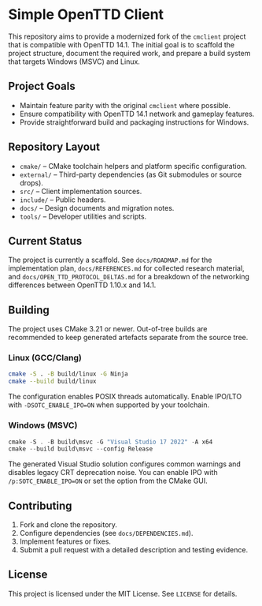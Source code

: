# Simple OpenTTD Client

This repository aims to provide a modernized fork of the `cmclient` project that is compatible with OpenTTD 14.1. The initial goal is to scaffold the project structure, document the required work, and prepare a build system that targets Windows (MSVC) and Linux.

## Project Goals
- Maintain feature parity with the original `cmclient` where possible.
- Ensure compatibility with OpenTTD 14.1 network and gameplay features.
- Provide straightforward build and packaging instructions for Windows.

## Repository Layout
- `cmake/` – CMake toolchain helpers and platform specific configuration.
- `external/` – Third-party dependencies (as Git submodules or source drops).
- `src/` – Client implementation sources.
- `include/` – Public headers.
- `docs/` – Design documents and migration notes.
- `tools/` – Developer utilities and scripts.

## Current Status
The project is currently a scaffold. See `docs/ROADMAP.md` for the implementation plan, `docs/REFERENCES.md` for collected research material, and `docs/OPEN_TTD_PROTOCOL_DELTAS.md` for a breakdown of the networking differences between OpenTTD 1.10.x and 14.1.

## Building
The project uses CMake 3.21 or newer. Out-of-tree builds are recommended to keep generated artefacts separate from the source tree.

### Linux (GCC/Clang)
```bash
cmake -S . -B build/linux -G Ninja
cmake --build build/linux
```

The configuration enables POSIX threads automatically. Enable IPO/LTO with `-DSOTC_ENABLE_IPO=ON` when supported by your toolchain.

### Windows (MSVC)
```powershell
cmake -S . -B build\msvc -G "Visual Studio 17 2022" -A x64
cmake --build build\msvc --config Release
```

The generated Visual Studio solution configures common warnings and disables legacy CRT deprecation noise. You can enable IPO with `/p:SOTC_ENABLE_IPO=ON` or set the option from the CMake GUI.

## Contributing
1. Fork and clone the repository.
2. Configure dependencies (see `docs/DEPENDENCIES.md`).
3. Implement features or fixes.
4. Submit a pull request with a detailed description and testing evidence.

## License
This project is licensed under the MIT License. See `LICENSE` for details.
